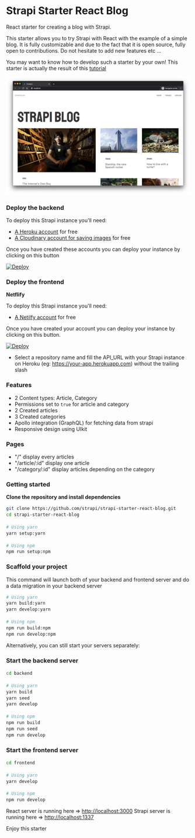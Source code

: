 # Strapi Starter React Blog

React starter for creating a blog with Strapi.

This starter allows you to try Strapi with React with the example of a simple blog. It is fully customizable and due to the fact that it is open source, fully open to contributions. Do not hesitate to add new features etc ...

You may want to know how to develop such a starter by your own! This starter is actually the result of this [tutorial](https://strapi.io/blog/build-a-blog-with-react-strapi-and-apollo)

![screenshot image](/screenshot.png)

### Deploy the backend

To deploy this Strapi instance you'll need:

- [A Heroku account](https://signup.heroku.com/) for free
- [A Cloudinary account for saving images](https://cloudinary.com/users/register/free) for free

Once you have created these accounts you can deploy your instance by clicking on this button

[![Deploy](https://www.herokucdn.com/deploy/button.svg)](https://heroku.com/deploy?template=https://github.com/strapi/strapi-starter-react-blog)

### Deploy the frontend

**Netflify**

To deploy this Strapi instance you'll need:

- [A Netilfy account](https://app.netlify.com/signup) for free

Once you have created your account you can deploy your instance by clicking on this button.

[![Deploy](https://www.netlify.com/img/deploy/button.svg)](https://app.netlify.com/start/deploy?repository=https://github.com/strapi/strapi-starter-react-blog)

- Select a repository name and fill the API_URL with your Strapi instance on Heroku (eg: https://your-app.herokuapp.com) without the trailing slash

### Features

- 2 Content types: Article, Category
- Permissions set to `true` for article and category
- 2 Created articles
- 3 Created categories
- Apollo integration (GraphQL) for fetching data from strapi
- Responsive design using UIkit

### Pages

- "/" display every articles
- "/article/:id" display one article
- "/category/:id" display articles depending on the category

### Getting started

**Clone the repository and install dependencies**

```bash
git clone https://github.com/strapi/strapi-starter-react-blog.git
cd strapi-starter-react-blog

# Using yarn
yarn setup:yarn

# Using npm
npm run setup:npm
```

### Scaffold your project

This command will launch both of your backend and frontend server and do a data migration in your backend server

```bash
# Using yarn
yarn build:yarn
yarn develop:yarn

# Using npm
npm run build:npm
npm run develop:npm
```

Alternatively, you can still start your servers separately:

### Start the backend server

```bash
cd backend

# Using yarn
yarn build
yarn seed
yarn develop

# Using npm
npm run build
npm run seed
npm run develop
```

### Start the frontend server

```bash
cd frontend

# Using yarn
yarn develop

# Using npm
npm run develop
```

React server is running here => [http://localhost:3000](http://localhost:3000)
Strapi server is running here => [http://localhost:1337](http://localhost:1337)

Enjoy this starter
